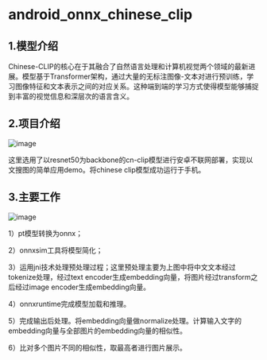 # android_onnx_chinese_clip
## 1.模型介绍


Chinese-CLIP的核心在于其融合了自然语言处理和计算机视觉两个领域的最新进展。模型基于Transformer架构，通过大量的无标注图像-文本对进行预训练，学习图像特征和文本表示之间的对应关系。这种端到端的学习方式使得模型能够捕捉到丰富的视觉信息和深层次的语言含义。

## 2.项目介绍
![image](https://github.com/user-attachments/assets/f554b4f6-f7c2-454c-93dd-5b6c0fad59a7)

这里选用了以resnet50为backbone的cn-clip模型进行安卓不联网部署，实现以文搜图的简单应用demo。将chinese clip模型成功运行于手机。

## 3.主要工作
![image](https://github.com/user-attachments/assets/92f33500-a2d8-4062-b4d0-1dfed70d4e51)

1）pt模型转换为onnx；

2）onnxsim工具将模型简化；

3）运用jni技术处理预处理过程；这里预处理主要为上图中将中文文本经过tokenize处理，经过text encoder生成embedding向量，将图片经过transform之后经过image encoder生成embedding向量。

4）onnxruntime完成模型加载和推理。

5）完成输出后处理。将embedding向量做normalize处理。计算输入文字的embedding向量与全部图片的embedding向量的相似性。

6）比对多个图片不同的相似性，取最高者进行图片展示。
